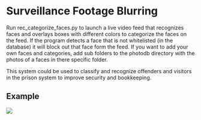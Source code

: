 # Surveillance Footage Blurring

Run rec_categorize_faces.py to launch a live video feed that recognizes faces and overlays boxes with different colors to categorize the faces on the feed. If the program detects a face that is not whitelisted (in the database) it will block out that face form the feed. If you want to add your own faces and categories, add sub folders to the photodb directory with the photos of a faces in there specific folder.

This system could be used to classify and recognize offenders and visitors in the prison system to improve security and bookkeeping.

## Example

![](https://j.gifs.com/mwx3MR.gif)

